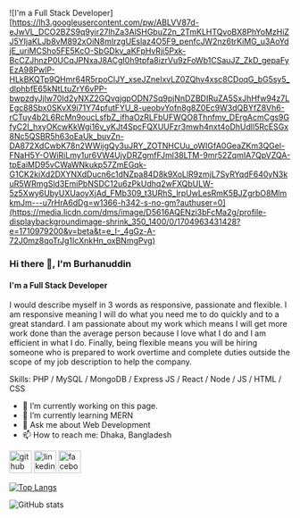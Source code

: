 ![I'm a Full Stack Developer][https://lh3.googleusercontent.com/pw/ABLVV87d-eJwVL_DCO2BZS9q9yir27lhZa3AlSHGbuZ2n_2TmKLHTQvoBX8PhYoMzHiZJ5YIjaKLJb8vM892xOiN8mIrzgUEslaz4O5F9_penfcJW2nz6trKiMG_u3AoYdjE_uriMCSho5FE5KcO-SbGDkv_aKFpHvRji5Pxk-BcCZJhnzP0UCqJPNxaJ8ACgI0h9tpfa8izrVu9zFoWb1CSauJZ_ZkD_gepaFyEzA98PwlP-HLkBKQTp9QHmr64R5rpoClJY_xseJZneIxvLZ0ZQhv4xsc8CDoqG_bG5sy5_dlphbfE65kNtLtuZrY6vPP-bwpzdyJjlw70Id2yNXZ2GQvgjgpODN7Sq9pjNnDZBDIRuZA5SxJhHfw94z7LEgc88Sbx0SKvX9i71Y74pfutFYU_8-ueobvYofn8g8Z0Ec9W3dQBYfZ8Vh6-rCTuy4b2L6RcMn9oucLsfbZ_ifhaOzRLFbUFWQO8Thnfmv_DErgAcmCgs9GfyC2I_hxyOKcwKkWgi16v_yKJt4SpcFQXUUFzr3mwh4nxt4oDhUdll5RcESGx8Nc5QSBR5h63oEaUk_buvZn-DA872XdCwbK78n2WWijgQy3uJRY_ZOTNHCUu_oWIGfA0GeaZKm3QGel-FNaH5Y-OWiRiLmy1ur6VW4UjyDRZgmfFJml38LTM-9mr52ZqmIA7QpVZQA-tpEaiMD95vCWaWNkukp57ZmEGqk-G1CK2kiXd2DXYNXdDucn6c1dNZpa84D8k9XoLlR9zmjL7SyRYqdF640yN3kuR5WRmgSld3EmiPbNSDC12u6zPkUdhq2wFXQbULW-5z5Xwy6UbyUXUaoyXjAd_FMb309_t3URhS_lrpUwLesRmK5BJZgrbO8MlmkmJm---u7rHrA6dDg=w1366-h342-s-no-gm?authuser=0](https://media.licdn.com/dms/image/D5616AQENzi3bFcMa2g/profile-displaybackgroundimage-shrink_350_1400/0/1704963431428?e=1710979200&v=beta&t=e_I-_4gGz-A-72J0mz8qoTrJg1IcXnkHn_oxBNmgPvg)

### Hi there 👋, I'm Burhanuddin
#### I'm a Full Stack Developer
I would describe myself in 3 words as responsive, passionate and flexible.
I am responsive meaning I will do what you need me to do quickly and to a great standard. I am passionate about my work which means I will get more work done than the average person because I love what I do and I am efficient in what I do. Finally, being flexible means you will be hiring someone who is prepared to work overtime and complete duties outside the scope of my job description to help the company.

Skills: PHP / MySQL / MongoDB / Express JS / React / Node / JS / HTML / CSS

- 🔭 I’m currently working on this page. 
- 🌱 I’m currently learning MERN 
- 💬 Ask me about Web Development 
- 📫 How to reach me: Dhaka, Bangladesh 


[<img src='https://cdn.jsdelivr.net/npm/simple-icons@3.0.1/icons/github.svg' alt='github' height='40'>](https://github.com/BurhanUddinAhmad)  [<img src='https://cdn.jsdelivr.net/npm/simple-icons@3.0.1/icons/linkedin.svg' alt='linkedin' height='40'>](https://www.linkedin.com/in/https://www.linkedin.com/in/burhan-ua//)  [<img src='https://cdn.jsdelivr.net/npm/simple-icons@3.0.1/icons/facebook.svg' alt='facebook' height='40'>](https://www.facebook.com/https://www.facebook.com/bnshuvo)  

[![Top Langs](https://github-readme-stats.vercel.app/api/top-langs/?username=BurhanUddinAhmad)](https://github.com/anuraghazra/github-readme-stats)

![GitHub stats](https://github-readme-stats.vercel.app/api?username=BurhanUddinAhmad&show_icons=true)  

